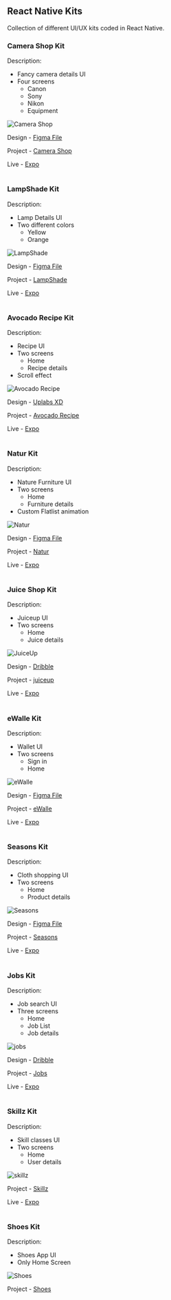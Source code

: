 ## React Native Kits

Collection of different UI/UX kits coded in React Native.

### Camera Shop Kit

Description:

- Fancy camera details UI
- Four screens
  - Canon
  - Sony
  - Nikon
  - Equipment

![Camera Shop](./screenshots/camerashop.png)

Design - [Figma File](<https://www.figma.com/file/hVQ4i3L7NskFsT485OkreI/Camera-shop-(Community)?node-id=0%3A1>)

Project - [Camera Shop](./camera-shop)

Live - [Expo](https://expo.dev/@tidbit/camera-shop)

#

### LampShade Kit

Description:

- Lamp Details UI
- Two different colors
  - Yellow
  - Orange

![LampShade](./screenshots/lampshade.png)

Design - [Figma File](https://www.figma.com/file/oVEA7P34UznIl2eauTEn4b/LampshadeApp?node-id=0%3A1)

Project - [LampShade](./lampshade)

Live - [Expo](https://expo.dev/@tidbit/lampshade)

#

### Avocado Recipe Kit

Description:

- Recipe UI
- Two screens
  - Home
  - Recipe details
- Scroll effect

![Avocado Recipe](./screenshots/avocadorecipe.png)

Design - [Uplabs XD](https://www.uplabs.com/posts/avocado-recipe-app)

Project - [Avocado Recipe](./avocado-recipe)

Live - [Expo](https://expo.dev/@tidbit/avocado-recipe)

#

### Natur Kit

Description:

- Nature Furniture UI
- Two screens
  - Home
  - Furniture details
- Custom Flatlist animation

![Natur](./screenshots/natur.png)

Design - [Figma File](https://www.figma.com/file/OwXqpNe9lJIC7KI2reHLnm/NaturWoodenFurnitureApp?node-id=0%3A1)

Project - [Natur](./natur)

Live - [Expo](https://expo.dev/@tidbit/natur)

#

### Juice Shop Kit

Description:

- Juiceup UI
- Two screens
  - Home
  - Juice details

![JuiceUp](./screenshots/juiceup.png)

Design - [Dribble](https://dribbble.com/shots/10274668-Juiceup-App)

Project - [juiceup](./juice-up)

Live - [Expo](https://expo.dev/@tidbit/juice-up)

#

### eWalle Kit

Description:

- Wallet UI
- Two screens
  - Sign in
  - Home

![eWalle](./screenshots/eWalle.png)

Design - [Figma File](https://www.figma.com/file/ZkZ1GC4gmJRZRFvA4ywmUg/eWalle?node-id=0%3A1)

Project - [eWalle](./e-walle)

Live - [Expo](https://expo.dev/@tidbit/e-walle)

#

### Seasons Kit

Description:

- Cloth shopping UI
- Two screens
  - Home
  - Product details

![Seasons](./screenshots/seasons.jpg)

Design - [Figma File](https://www.figma.com/file/76ZMHPijYCdywcaIsBwxbH/Seasons)

Project - [Seasons](./seasons)

Live - [Expo](https://expo.dev/@tidbit/seasons)

#

### Jobs Kit

Description:

- Job search UI
- Three screens
  - Home
  - Job List
  - Job details

![jobs](./screenshots/jobs.jpg)

Design - [Dribble](https://dribbble.com/shots/11867493-Job-finder-Mobile-UI-Job-list)

Project - [Jobs](./jobs)

Live - [Expo](https://expo.dev/@tidbit/jobs)

#

### Skillz Kit

Description:

- Skill classes UI
- Two screens
  - Home
  - User details

![skillz](./screenshots/skillz.png)

Project - [Skillz](./classes)

Live - [Expo](https://expo.dev/@tidbit/classes)

#

### Shoes Kit

Description:

- Shoes App UI
- Only Home Screen

![Shoes](./screenshots/shoes.png)

Project - [Shoes](./shoes)
